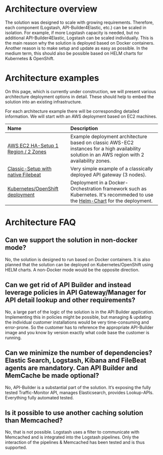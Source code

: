 # Architecture overview

The solution was designed to scale with growing requirements. Therefore, each component (Logstash, API-Builder4Elastic, etc.) can be scaled in isolation. For example, if more Logstash capacity is needed, but no additional API-Builder4Elastic, Logstash can be scaled individually. This is the main reason why the solution is deployed based on Docker containers.
Another reason is to make setup and update as easy as possible. In the medium term, this should also be possible based on HELM charts for Kubernetes & OpenShift.

# Architecture examples

On this page, which is currently under construction, we will present various architecture deployment options in detail. 
These should help to embed the solution into an existing infrastructure. 


For each architecture example there will be corresponding detailed information. We will start with an AWS deployment based on EC2 machines.

| Name       | Description               |  
| :---          | :---                 | 
| [AWS EC2 HA-Setup 1 Region / 2 Zones](aws-ec2-ha-one-region-2-zones)|Example deployment architecture based on classic AWS-EC2 instances for a high availability solution in an AWS region with 2 availability zones.|
| [Classic-Setup with native Filebeat](classic-simple-filebeat-native)|Very simple example of a classically deployed API gateway (3 nodes).|
| [Kubernetes/OpenShift deployment](kubernetes)|Deployment in a Docker-Orchestration framework such as Kubernetes. It's recommeded to use the [Helm-Chart](../helm) for the deployment.|

# Architecture FAQ

## Can we support the solution in non-docker mode? 

No, the solution is designed to run based on Docker containers. It is also planned that the solution can be deployed on Kubernetes/OpenShift using HELM charts. A non-Docker mode would be the opposite direction.

## Can we get rid of API Builder and instead leverage policies in API Gateway/Manager for API detail lookup and other requirements?

No, a large part of the logic of the solution is in the API Builder application. Implementing this in policies might be possible, but managing & updating the individual customer installations would be very time-consuming and error-prone. So the customer has to reference the appropriate API-Builder image and you know by version exactly what code base the customer is running.

## Can we minimize the number of dependencies? Elastic Search, Logstash, Kibana and FileBeat agents are mandatory. Can API Builder and MemCache be made optional?

No, API-Builder is a substantial part of the solution. It’s exposing the fully tested Traffic-Monitor API, manages Elasticsearch, provides Lookup-APIs. Everything fully automated tested.

## Is it possible to use another caching solution than Memcached?

No, that is not possible. Logstash uses a filter to communicate with Memcached and is integrated into the Logstash pipelines. Only the interaction of the pipelines & Memcached has been tested and is thus supported.